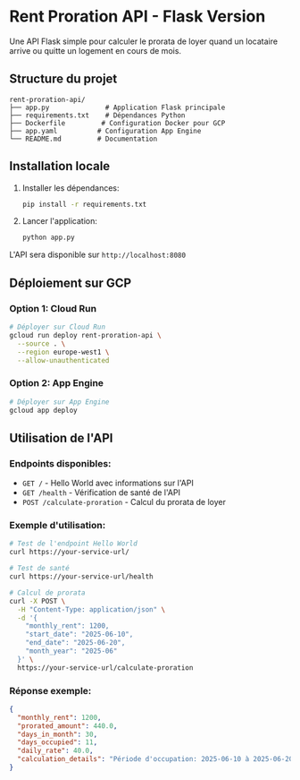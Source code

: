 # Rent Proration API - Flask Version

Une API Flask simple pour calculer le prorata de loyer quand un locataire arrive ou quitte un logement en cours de mois.

## Structure du projet

```
rent-proration-api/
├── app.py              # Application Flask principale
├── requirements.txt    # Dépendances Python
├── Dockerfile         # Configuration Docker pour GCP
├── app.yaml          # Configuration App Engine
└── README.md         # Documentation
```

## Installation locale

1. Installer les dépendances:
   ```bash
   pip install -r requirements.txt
   ```

2. Lancer l'application:
   ```bash
   python app.py
   ```

L'API sera disponible sur `http://localhost:8080`

## Déploiement sur GCP

### Option 1: Cloud Run

```bash
# Déployer sur Cloud Run
gcloud run deploy rent-proration-api \
  --source . \
  --region europe-west1 \
  --allow-unauthenticated
```

### Option 2: App Engine

```bash
# Déployer sur App Engine
gcloud app deploy
```

## Utilisation de l'API

### Endpoints disponibles:

- `GET /` - Hello World avec informations sur l'API
- `GET /health` - Vérification de santé de l'API
- `POST /calculate-proration` - Calcul du prorata de loyer

### Exemple d'utilisation:

```bash
# Test de l'endpoint Hello World
curl https://your-service-url/

# Test de santé
curl https://your-service-url/health

# Calcul de prorata
curl -X POST \
  -H "Content-Type: application/json" \
  -d '{
    "monthly_rent": 1200,
    "start_date": "2025-06-10",
    "end_date": "2025-06-20",
    "month_year": "2025-06"
  }' \
  https://your-service-url/calculate-proration
```

### Réponse exemple:

```json
{
  "monthly_rent": 1200,
  "prorated_amount": 440.0,
  "days_in_month": 30,
  "days_occupied": 11,
  "daily_rate": 40.0,
  "calculation_details": "Période d'occupation: 2025-06-10 à 2025-06-20 (11 jours sur 30)"
}
```